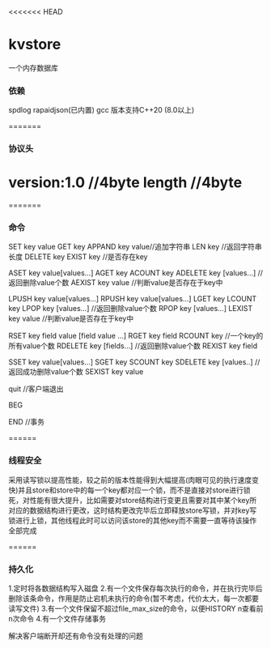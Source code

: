 <!--
 * @Description: 
 * @Version: 1.0
 * @Author: Gong
 * @Date: 2023-09-29 05:40:03
 * @LastEditors: Gong
 * @LastEditTime: 2023-10-07 11:26:14
-->
<<<<<<< HEAD
# kvstore
一个内存数据库
### 依赖
spdlog
rapaidjson(已内置)
gcc 版本支持C++20 (8.0以上) 

=======
### 协议头
version:1.0 //4byte
length //4byte
=======


=======
### 命令
SET key value
GET key
APPAND key value//追加字符串
LEN key //返回字符串长度
DELETE key
EXIST key //是否存在key

ASET key value[values...]
AGET key
ACOUNT key
ADELETE key [values...] //返回删除value个数
AEXIST key value //判断value是否存在于key中

LPUSH key value[values...]
RPUSH key value[values...]
LGET key
LCOUNT key
LPOP key [values...] //返回删除value个数
RPOP key [values...]
LEXIST key value //判断value是否存在于key中

RSET key field value [field value ...]
RGET key field
RCOUNT key //一个key的所有value个数
RDELETE key [fields...] //返回删除value个数
REXIST key field

SSET key value[values...]
SGET key
SCOUNT key
SDELETE key [values..] //返回成功删除value个数
SEXIST key value

quit //客户端退出

BEG

END //事务


======
### 线程安全
采用读写锁以提高性能，较之前的版本性能得到大幅提高(肉眼可见的执行速度变快)并且store和store中的每一个key都对应一个锁，而不是直接对store进行锁死，对性能有很大提升，比如需要对store结构进行变更且需要对其中某个key所对应的数据结构进行更改，这时结构更改完毕后立即释放store写锁，并对key写锁进行上锁，其他线程此时可以访问该store的其他key而不需要一直等待该操作全部完成


======
### 持久化
1.定时将各数据结构写入磁盘
2.有一个文件保存每次执行的命令，并在执行完毕后删除该条命令，作用是防止宕机未执行的命令(暂不考虑，代价太大，每一次都要读写文件)
3.有一个文件保留不超过file_max_size的命令，以便HISTORY n查看前n次命令
4.有一个文件存储事务


解决客户端断开却还有命令没有处理的问题